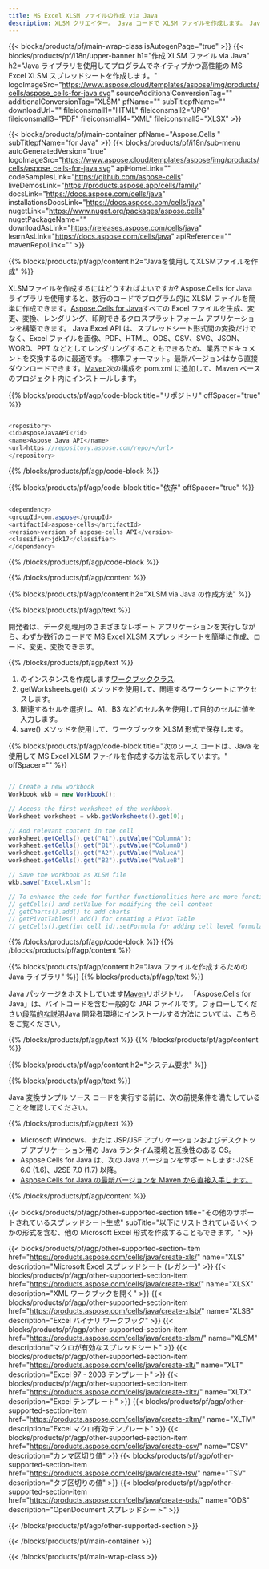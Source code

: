 ```yaml
---
title: MS Excel XLSM ファイルの作成 via Java
description: XLSM クリエイター。 Java コードで XLSM ファイルを作成します。 Java ベースのデスクトップまたは Web アプリケーションを使用して MS Excel XLSM ファイルを生成します。
---
```

{{< blocks/products/pf/main-wrap-class isAutogenPage="true" >}}
{{< blocks/products/pf/i18n/upper-banner h1="作成 XLSM ファイル via Java" h2="Java ライブラリを使用してプログラムでネイティブかつ高性能の MS Excel XLSM スプレッドシートを作成します。" logoImageSrc="https://www.aspose.cloud/templates/aspose/img/products/cells/aspose_cells-for-java.svg" sourceAdditionalConversionTag="" additionalConversionTag="XLSM" pfName="" subTitlepfName="" downloadUrl="" fileiconsmall1="HTML" fileiconsmall2="JPG" fileiconsmall3="PDF" fileiconsmall4="XML" fileiconsmall5="XLSX" >}}

{{< blocks/products/pf/main-container pfName="Aspose.Cells " subTitlepfName="for Java" >}}
{{< blocks/products/pf/i18n/sub-menu autoGeneratedVersion="true" logoImageSrc="https://www.aspose.cloud/templates/aspose/img/products/cells/aspose_cells-for-java.svg" apiHomeLink="" codeSamplesLink="https://github.com/aspose-cells" liveDemosLink="https://products.aspose.app/cells/family" docsLink="https://docs.aspose.com/cells/java" installationsDocsLink="https://docs.aspose.com/cells/java" nugetLink="https://www.nuget.org/packages/aspose.cells" nugetPackageName="" downloadAsLink="https://releases.aspose.com/cells/java" learnAsLink="https://docs.aspose.com/cells/java" apiReference="" mavenRepoLink="" >}}

{{% blocks/products/pf/agp/content h2="Javaを使用してXLSMファイルを作成" %}}

 XLSMファイルを作成するにはどうすればよいですか? Aspose.Cells for Java ライブラリを使用すると、数行のコードでプログラム的に XLSM ファイルを簡単に作成できます。[Aspose.Cells for Java](https://products.aspose.com/cells/java)すべての Excel ファイルを生成、変更、変換、レンダリング、印刷できるクロスプラットフォーム アプリケーションを構築できます。 Java Excel API は、スプレッドシート形式間の変換だけでなく、Excel ファイルを画像、PDF、HTML、ODS、CSV、SVG、JSON、WORD、PPT などとしてレンダリングすることもできるため、業界でドキュメントを交換するのに最適です。 -標準フォーマット。最新バージョンはから直接ダウンロードできます。[Maven](https://repository.aspose.com/webapp/#/artifacts/browse/tree/General/repo/com/aspose/aspose-cells)次の構成を pom.xml に追加して、Maven ベースのプロジェクト内にインストールします。

{{% blocks/products/pf/agp/code-block title="リポジトリ" offSpacer="true" %}}

```cs

<repository>
<id>AsposeJavaAPI</id>
<name>Aspose Java API</name>
<url>https://repository.aspose.com/repo/</url>
</repository>

```

{{% /blocks/products/pf/agp/code-block %}}

{{% blocks/products/pf/agp/code-block title="依存" offSpacer="true" %}}

```cs

<dependency>
<groupId>com.aspose</groupId>
<artifactId>aspose-cells</artifactId>
<version>version of aspose-cells API</version>
<classifier>jdk17</classifier>
</dependency>

```

{{% /blocks/products/pf/agp/code-block %}}

{{% /blocks/products/pf/agp/content %}}



{{% blocks/products/pf/agp/content h2="XLSM via Java の作成方法" %}}

{{% blocks/products/pf/agp/text %}}

開発者は、データ処理用のさまざまなレポート アプリケーションを実行しながら、わずか数行のコードで MS Excel XLSM スプレッドシートを簡単に作成、ロード、変更、変換できます。

{{% /blocks/products/pf/agp/text %}}

1. のインスタンスを作成します[ワークブッククラス](https://reference.aspose.com/cells/java/com.aspose.cells/Workbook).
1. getWorksheets.get() メソッドを使用して、関連するワークシートにアクセスします。
1. 関連するセルを選択し、A1、B3 などのセル名を使用して目的のセルに値を入力します。
1.  save() メソッドを使用して、ワークブックを XLSM 形式で保存します。

{{% blocks/products/pf/agp/code-block title="次のソース コードは、Java を使用して MS Excel XLSM ファイルを作成する方法を示しています。" offSpacer="" %}}

```cs

// Create a new workbook
Workbook wkb = new Workbook();

// Access the first worksheet of the workbook.
Worksheet worksheet = wkb.getWorksheets().get(0);

// Add relevant content in the cell
worksheet.getCells().get("A1").putValue("ColumnA");
worksheet.getCells().get("B1").putValue("ColumnB")
worksheet.getCells().get("A2").putValue("ValueA")
worksheet.getCells().get("B2").putValue("ValueB")

// Save the workbook as XLSM file
wkb.save("Excel.xlsm"); 

// To enhance the code for further functionalities here are more functions
// getCells() and setValue for modifying the cell content
// getCharts().add() to add charts
// getPivotTables().add() for creating a Pivot Table
// getCells().get(int cell id).setFormula for adding cell level formula

```

{{% /blocks/products/pf/agp/code-block %}}
{{% /blocks/products/pf/agp/content %}}

{{% blocks/products/pf/agp/content h2="Java ファイルを作成するための Java ライブラリ" %}}
{{% blocks/products/pf/agp/text %}}

Java パッケージをホストしています[Maven](https://repository.aspose.com/webapp/#/artifacts/browse/tree/General/repo/com/aspose/aspose-cells)リポジトリ。 「Aspose.Cells for Java」は、バイトコードを含む一般的な JAR ファイルです。フォローしてください[段階的な説明](https://docs.aspose.com/cells/java/installation/)Java 開発者環境にインストールする方法については、こちらをご覧ください。

{{% /blocks/products/pf/agp/text %}}
{{% /blocks/products/pf/agp/content %}}

{{% blocks/products/pf/agp/content h2="システム要求" %}}

{{% blocks/products/pf/agp/text %}}

 Java 変換サンプル ソース コードを実行する前に、次の前提条件を満たしていることを確認してください。

{{% /blocks/products/pf/agp/text %}}

- Microsoft Windows、または JSP/JSF アプリケーションおよびデスクトップ アプリケーション用の Java ランタイム環境と互換性のある OS。
- Aspose.Cells for Java は、次の Java バージョンをサポートします: J2SE 6.0 (1.6)、J2SE 7.0 (1.7) 以降。
- [Aspose.Cells for Java の最新バージョンを Maven から直接入手します。](https://docs.aspose.com/cells/java/installation/) 

{{% /blocks/products/pf/agp/content %}}


{{< blocks/products/pf/agp/other-supported-section title="その他のサポートされているスプレッドシート生成" subTitle="以下にリストされているいくつかの形式を含む、他の Microsoft Excel 形式を作成することもできます。" >}}

{{< blocks/products/pf/agp/other-supported-section-item href="https://products.aspose.com/cells/java/create-xls/" name="XLS" description="Microsoft Excel スプレッドシート (レガシー)" >}} 
{{< blocks/products/pf/agp/other-supported-section-item href="https://products.aspose.com/cells/java/create-xlsx/" name="XLSX" description="XML ワークブックを開く" >}} 
{{< blocks/products/pf/agp/other-supported-section-item href="https://products.aspose.com/cells/java/create-xlsb/" name="XLSB" description="Excel バイナリ ワークブック" >}} 
{{< blocks/products/pf/agp/other-supported-section-item href="https://products.aspose.com/cells/java/create-xlsm/" name="XLSM" description="マクロが有効なスプレッドシート" >}} 
{{< blocks/products/pf/agp/other-supported-section-item href="https://products.aspose.com/cells/java/create-xlt/" name="XLT" description="Excel 97 - 2003 テンプレート" >}} 
{{< blocks/products/pf/agp/other-supported-section-item href="https://products.aspose.com/cells/java/create-xltx/" name="XLTX" description="Excel テンプレート" >}} 
{{< blocks/products/pf/agp/other-supported-section-item href="https://products.aspose.com/cells/java/create-xltm/" name="XLTM" description="Excel マクロ有効テンプレート" >}} 
{{< blocks/products/pf/agp/other-supported-section-item href="https://products.aspose.com/cells/java/create-csv/" name="CSV" description="カンマ区切り値" >}} 
{{< blocks/products/pf/agp/other-supported-section-item href="https://products.aspose.com/cells/java/create-tsv/" name="TSV" description="タブ区切りの値" >}} 
{{< blocks/products/pf/agp/other-supported-section-item href="https://products.aspose.com/cells/java/create-ods/" name="ODS" description="OpenDocument スプレッドシート" >}} 

{{< /blocks/products/pf/agp/other-supported-section >}}

{{< /blocks/products/pf/main-container >}}
    
{{< /blocks/products/pf/main-wrap-class >}}

